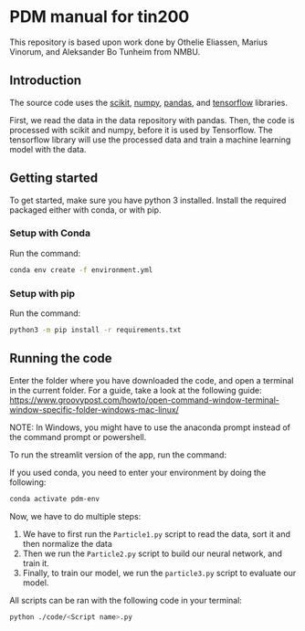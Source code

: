 # PDM manual for tin200

This repository is based upon work done by Othelie Eliassen, Marius Vinorum, and
Aleksander Bo Tunheim from NMBU.

## Introduction

The source code uses the [scikit](https://scikit-learn.org/stable/),
[numpy](https://numpy.org/),
[pandas](https://pandas.pydata.org/), and
[tensorflow](https://tensorflow.org) libraries.

First, we read the data in the data repository with pandas. Then, the code is
processed with scikit and numpy, before it is used by Tensorflow. The tensorflow
library will use the processed data and train a machine learning model with the data.

## Getting started

To get started, make sure you have python 3 installed.
Install the required packaged either with conda, or with pip.

### Setup with Conda

Run the command:

```bash
conda env create -f environment.yml
```

### Setup with pip

Run the command:

```bash
python3 -m pip install -r requirements.txt
```

## Running the code

Enter the folder where you have downloaded the code, and open a terminal in the current folder. For a guide, take a look at the following guide: https://www.groovypost.com/howto/open-command-window-terminal-window-specific-folder-windows-mac-linux/

NOTE: In Windows, you might have to use the anaconda prompt instead of the
command prompt or powershell.

To run the streamlit version of the app, run the command:

If you used conda, you need to enter your environment by doing the following:

```bash
conda activate pdm-env
```

Now, we have to do multiple steps:

1. We have to first run the `Particle1.py` script to read the data, sort it and then normalize the data
2. Then we run the `Particle2.py` script to build our neural network, and train it.
3. Finally, to train our model, we run the `particle3.py` script to evaluate our model.

All scripts can be ran with the following code in your terminal:

```bash
python ./code/<Script name>.py
```
